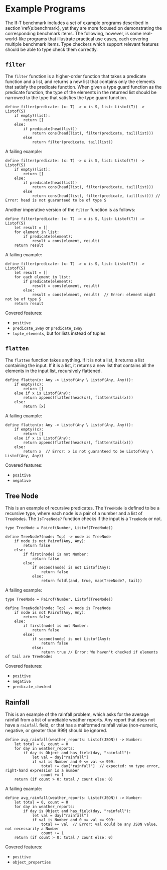 # Example Programs

The If-T benchmark includes a set of example programs described in section \ref{s:benchmark}, yet they are more focused on demonstrating the corresponding benchmark items. The following, however, is some real-world-like programs that illustrate practical use cases, each covering multiple benchmark items. Type checkers which support relevant features should be able to type check them correctly.

## `filter`

The `filter` function is a higher-order function that takes a predicate function and a list, and returns a new list that contains only the elements that satisfy the predicate function. When given a type guard function as the predicate function, the type of the elements in the returned list should be narrowed to the type that satisfies the type guard function.

```
define filter(predicate: (x: T) -> x is S, list: Listof(T)) -> Listof(S)
    if empty?(list):
        return []
    else:
        if predicate(head(list))
            return cons(head(list), filter(predicate, tail(list)))
        else
            return filter(predicate, tail(list))
```

A failing example:

```
define filter(predicate: (x: T) -> x is S, list: Listof(T)) -> Listof(S)
    if empty?(list):
        return []
    else:
        if predicate(head(list))
            return cons(head(list), filter(predicate, tail(list)))
        else
            return cons(head(list), filter(predicate, tail(list))) // Error: head is not guaranteed to be of type S
```

Another imperative version of the `filter` function is as follows:

```
define filter(predicate: (x: T) -> x is S, list: Listof(T)) -> Listof(S)
    let result = []
    for element in list:
        if predicate(element):
            result = cons(element, result)
    return result
```

A failing example:

```
define filter(predicate: (x: T) -> x is S, list: Listof(T)) -> Listof(S)
    let result = []
    for each element in list:
        if predicate(element):
            result = cons(element, result)
        else:
            result = cons(element, result)  // Error: element might not be of type S
    return result
```

Covered features:
- `positive`
- `predicate_2way` or `predicate_1way`
- `tuple_elements`, but for lists instead of tuples

## `flatten`

The `flatten` function takes anything. If it is not a list, it returns a list containing the input. If it is a list, it returns a new list that contains all the elements in the input list, recursively flattened.

```
define flatten(x: Any -> Listof(Any \ Listof(Any, Any))):
    if empty?(x):
        return []
    else if x is Listof(Any):
        return append(flatten(head(x)), flatten(tail(x)))
    else:
        return [x]
```

A failing example:

```
define flatten(x: Any -> Listof(Any \ Listof(Any, Any))):
    if empty?(x):
        return []
    else if x is Listof(Any):
        return append(flatten(head(x)), flatten(tail(x)))
    else:
        return x  // Error: x is not guaranteed to be Listof(Any \ Listof(Any, Any))
```

Covered features:
- `positive`
- `negative`

## Tree Node

This is an example of recursive predicates. The `TreeNode` is defined to be a recursive type, where each node is a pair of a number and a list of `TreeNode`s. The `IsTreeNode?` function checks if the input is a `TreeNode` or not.

```
type TreeNode = Pairof(Number, Listof(TreeNode))

define TreeNode?(node: Top) -> node is TreeNode
    if node is not Pairof(Any, Any):
        return false
    else:
        if first(node) is not Number:
            return false
        else:
            if second(node) is not Listof(Any):
                return false
            else:
                return foldl(and, true, map(TreeNode?, tail))
```

A failing example:

```
type TreeNode = Pairof(Number, Listof(TreeNode))

define TreeNode?(node: Top) -> node is TreeNode
    if node is not Pairof(Any, Any):
        return false
    else:
        if first(node) is not Number:
            return false
        else:
            if second(node) is not Listof(Any):
                return false
            else:
                return true // Error: We haven't checked if elements of tail are TreeNodes
```

Covered features:
- `positive`
- `negative`
- `predicate_checked`

## Rainfall

This is an example of the rainfall problem, which asks for the average rainfall
from a list of unreliable weather reports. Any report that does not have a `rainfall`
field, or that has a malformed rainfall value (non-numeric, negative, or greater than
999) should be ignored.

```
define avg_rainfall(weather_reports: Listof(JSON)) -> Number:
    let total = 0, count = 0
    for day in weather_reports:
        if day is Object and has_field(day, "rainfall"):
            let val = day["rainfall"]
            if val is Number and 0 <= val <= 999:
                total += day["rainfall"]  // expected: no type error, right-hand expression is a number
                count += 1
    return (if count > 0: total / count else: 0)
```

A failing example:

```
define avg_rainfall(weather_reports: Listof(JSON)) -> Number:
    let total = 0, count = 0
    for day in weather_reports:
        if day is Object and has_field(day, "rainfall"):
            let val = day["rainfall"]
            if val is Number and 0 <= val <= 999:
                total += val  // Error: val could be any JSON value, not necessarily a Number
                count += 1
    return (if count > 0: total / count else: 0)
```

Covered features:
- `positive`
- `object_properties`
